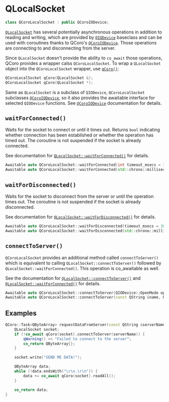 # QLocalSocket

```cpp
class QCoroLocalSocket : public QCoroIODevice;
```

[`QLocalSocket`][qtdoc-qlocalsocket] has several potentially asynchronous operations
in addition to reading and writing, which are provided by [`QIODevice`][qtdoc-qiodevice]
baseclass and can be used with coroutines thanks to QCoro's [`QCoroIODevice`][qcoro-qcoroiodevice].
Those operations are connecting to and disconnecting from the server.

Since `QLocalSocket` doesn't provide the ability to `co_await` those operations, QCoro provides
 a wrapper calss `QCoroLocalSocket`. To wrap a `QLocalSocket` object into the `QCoroLocalSocket`
 wrapper, use [`qCoro()`][qcoro-coro]:

```cpp
QCoroLocalSocket qCoro(QLocalSocket &);
QCoroLocalSocket qCoro(QLocalSocket *);
```

Same as `QLocalSocket` is a subclass of `QIODevice`, `QCoroLocalSocket` subclasses
[`QCoroIODevice`][qcoro-qcoroiodevice], so it also provides the awaitable interface for selected
`QIODevice` functions. See [`QCoroIODevice`][qcoro-qcoroiodevice] documentation for details.

## `waitForConnected()`

Waits for the socket to connect or until it times out. Returns `bool` indicating whether
connection has been established or whether the operation has timed out. The coroutine
is not suspended if the socket is already connected.

See documentation for [`QLocalSocket::waitForConnected()`][qtdoc-qlocalsocket-waitForConnected]
for details.

```cpp
Awaitable auto QCoroLocalSocket::waitForConnected(int timeout_msecs = 30'000);
Awaitable auto QCoroLocalSocket::waitForConnected(std::chrono::milliseconds timeout);
```

## `waitForDisconnected()`

Waits for the socket to disconnect from the server or until the operation times out.
The coroutine is not suspended if the socket is already disconnected.

See documentation for [`QLocalSocket::waitForDisconnected()`][qtdoc-qlocalsocket-waitForDisconnected]
for details.

```cpp
Awaitable auto QCoroLocalSocket::waitForDisconnected(timeout_msecs = 30'000);
Awaitable auto QCoroLocalSocket::waitForDisconnected(std::chrono::milliseconds timeout);
```

## `connectToServer()`

`QCoroLocalSocket` provides an additional method called `connectToServer()` which is equivalent
to calling `QLocalSocket::connectToServer()` followed by `QLocalSocket::waitForConnected()`. This
operation is co_awaitable as well.

See the documentation for [`QLocalSocket::connectToServer()`][qtdoc-qlocalsocket-connectToServer] and
[`QLocalSocket::waitForConnected()`][qtdoc-qlocalsocket-waitForConnected] for details.

```cpp
Awaitable auto QCoroLocalSocket::connectToServer(QIODevice::OpenMode openMode = QIODevice::ReadOnly);
Awaitable auto QCoroLocalSocket::connectToServer(const QString &name, QIODevice::OpenMode openMode = QIODevice::ReadOnly);
```

## Examples

```cpp
QCoro::Task<QByteArray> requestDataFromServer(const QString &serverName) {
    QLocalSocket socket;
    if (!co_await qCoro(socket).connectToServer(serverName)) {
        qWarning() << "Failed to connect to the server";
        co_return QByteArray{};
    }

    socket.write("SEND ME DATA!");

    QByteArray data;
    while (!data.endsWith("\r\n.\r\n")) {
        data += co_await qCoro(socket).readAll();
    }

    co_return data;
}
```


[qtdoc-qiodevice]: https://doc.qt.io/qt-5/qiodevice.html
[qtdoc-qlocalsocket]: https://doc.qt.io/qt-5/qlocalsocket.html
[qtdoc-qlocalsocket-connectToServer]: https://doc.qt.io/qt-5/qlocalsocket.html#connectToServer
[qtdoc-qlocalsocket-waitForConnected]: https://doc.qt.io/qt-5/qlocalsocket.html#waitForConnected
[qtdoc-qlocalsocket-waitForDisconnected]: https://doc.qt.io/qt-5/qlocalsocket.html#waitForDisconnected
[qcoro-coro]: coro.md
[qcoro-qcoroiodevice]: qiodevice.md
